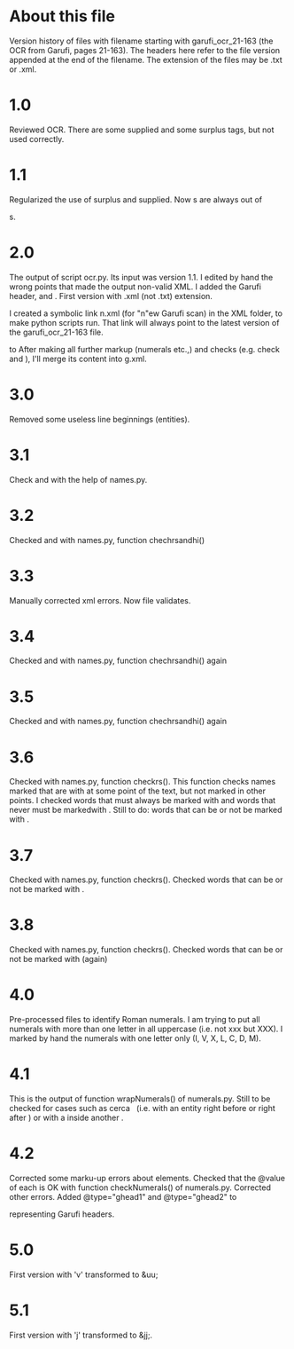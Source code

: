 # About this file

Version history of files with filename starting with garufi_ocr_21-163 (the OCR from Garufi, pages 21-163). The headers here refer to the file version appended at the end of the filename. The extension of the files may be .txt or .xml.

# 1.0

Reviewed OCR. There are some supplied and some surplus tags, but not used correctly.

# 1.1

Regularized the use of surplus and supplied. Now <pb>s are always out of <p>s.

# 2.0

The output of script ocr.py. Its input was version 1.1. I edited by hand the wrong points that made the output non-valid XML. I added the Garufi header, <text> and <body>. First version with .xml (not .txt) extension.

I created a symbolic link n.xml (for "n"ew Garufi scan) in the XML folder, to make python scripts run.
That link will always point to the latest version of the garufi_ocr_21-163 file.

<milestone type="mass_ocr_21-163_starts_here" ed="#g"/>
to 
<milestone type="mass_ocr_21-163_ends_here" ed="#g"/>
After making  all further markup (numerals etc.,) and checks (e.g. check <hi> and <rs>), I'll merge its content into g.xml.

# 3.0

Removed some useless line beginnings (entities).

# 3.1

Check <rs> and <hi> with the help of names.py.

# 3.2

Checked <rs> and <hi> with names.py, function chechrsandhi()

# 3.3

Manually corrected xml errors. Now file validates.

# 3.4

Checked <rs> and <hi> with names.py, function chechrsandhi() again

# 3.5

Checked <rs> and <hi> with names.py, function chechrsandhi() again

# 3.6

Checked <rs> with names.py, function checkrs(). This function checks names marked that are with <rs> at some point of the text, but not marked in other points. I checked words that must always be marked with <rs> and words that never must be markedwith <rs>. Still to do: words that can be or not be marked with <rs>.

# 3.7

Checked <rs> with names.py, function checkrs(). Checked words that can be or not be marked with <rs>.

# 3.8

Checked <rs> with names.py, function checkrs(). Checked words that can be or not be marked with <rs> (again)

# 4.0

Pre-processed files to identify Roman numerals. I am trying to put all numerals with more than one letter in all uppercase (i.e. not xxx but XXX). I marked by hand the numerals with one letter only (I, V, X, L, C, D, M).

# 4.1

This is the output of function wrapNumerals() of numerals.py. Still to be checked for cases such as
    cerca </num>&nbsp;
(i.e. with an entity right before or right after <num>) or with a <num> inside another <num>.

# 4.2

Corrected some marku-up errors about <num> elements. Checked that the @value of each <num> is OK with function checkNumerals() of numerals.py. Corrected other errors. Added @type="ghead1" and @type="ghead2" to <p> representing Garufi headers.

# 5.0

First version with 'v' transformed to &uu;

# 5.1
First version with 'j' transformed to &jj;.
